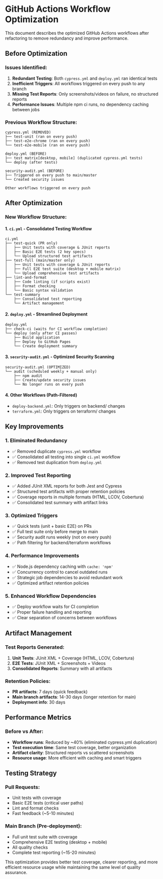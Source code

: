 # GitHub Actions Workflow Optimization

This document describes the optimized GitHub Actions workflows after refactoring to remove redundancy and improve performance.

## Before Optimization

### Issues Identified:
1. **Redundant Testing**: Both `cypress.yml` and `deploy.yml` ran identical tests
2. **Inefficient Triggers**: All workflows triggered on every push to any branch
3. **Missing Test Reports**: Only screenshots/videos on failure, no structured reports
4. **Performance Issues**: Multiple npm ci runs, no dependency caching between jobs

### Previous Workflow Structure:
```
cypress.yml (REMOVED)
├── test-unit (ran on every push)
├── test-e2e-chrome (ran on every push)
└── test-e2e-mobile (ran on every push)

deploy.yml (BEFORE)
├── test matrix[desktop, mobile] (duplicated cypress.yml tests)
└── deploy (after tests)

security-audit.yml (BEFORE)
├── Triggered on every push to main/master
└── Created security issues

Other workflows triggered on every push
```

## After Optimization

### New Workflow Structure:

#### 1. `ci.yml` - Consolidated Testing Workflow
```
ci.yml
├── test-quick (PR only)
│   ├── Unit tests with coverage & JUnit reports
│   ├── Basic E2E tests (2 key specs)
│   └── Upload structured test artifacts
├── test-full (main/master only)
│   ├── Unit tests with coverage & JUnit reports
│   ├── Full E2E test suite (desktop + mobile matrix)
│   └── Upload comprehensive test artifacts
├── lint-and-format
│   ├── Code linting (if scripts exist)
│   ├── Format checking
│   └── Basic syntax validation
└── test-summary
    ├── Consolidated test reporting
    └── Artifact management
```

#### 2. `deploy.yml` - Streamlined Deployment
```
deploy.yml
├── check-ci (waits for CI workflow completion)
└── deploy (only after CI passes)
    ├── Build application
    ├── Deploy to GitHub Pages
    └── Create deployment summary
```

#### 3. `security-audit.yml` - Optimized Security Scanning
```
security-audit.yml (OPTIMIZED)
└── audit (scheduled weekly + manual only)
    ├── npm audit
    ├── Create/update security issues
    └── No longer runs on every push
```

#### 4. Other Workflows (Path-Filtered)
- `deploy-backend.yml`: Only triggers on backend/ changes
- `terraform.yml`: Only triggers on terraform/ changes

## Key Improvements

### 1. Eliminated Redundancy
- ✅ Removed duplicate `cypress.yml` workflow
- ✅ Consolidated all testing into single `ci.yml` workflow
- ✅ Removed test duplication from `deploy.yml`

### 2. Improved Test Reporting
- ✅ Added JUnit XML reports for both Jest and Cypress
- ✅ Structured test artifacts with proper retention policies
- ✅ Coverage reports in multiple formats (HTML, LCOV, Cobertura)
- ✅ Consolidated test summary with artifact links

### 3. Optimized Triggers
- ✅ Quick tests (unit + basic E2E) on PRs
- ✅ Full test suite only before merge to main
- ✅ Security audit runs weekly (not on every push)
- ✅ Path filtering for backend/terraform workflows

### 4. Performance Improvements
- ✅ Node.js dependency caching with `cache: 'npm'`
- ✅ Concurrency control to cancel outdated runs
- ✅ Strategic job dependencies to avoid redundant work
- ✅ Optimized artifact retention policies

### 5. Enhanced Workflow Dependencies
- ✅ Deploy workflow waits for CI completion
- ✅ Proper failure handling and reporting
- ✅ Clear separation of concerns between workflows

## Artifact Management

### Test Reports Generated:
1. **Unit Tests**: JUnit XML + Coverage (HTML, LCOV, Cobertura)
2. **E2E Tests**: JUnit XML + Screenshots + Videos
3. **Consolidated Reports**: Summary with all artifacts

### Retention Policies:
- **PR artifacts**: 7 days (quick feedback)
- **Main branch artifacts**: 14-30 days (longer retention for main)
- **Deployment info**: 30 days

## Performance Metrics

### Before vs After:
- **Workflow runs**: Reduced by ~40% (eliminated cypress.yml duplication)
- **Test execution time**: Same test coverage, better organization
- **Artifact clarity**: Structured reports vs scattered screenshots
- **Resource usage**: More efficient with caching and smart triggers

## Testing Strategy

### Pull Requests:
- Unit tests with coverage
- Basic E2E tests (critical user paths)
- Lint and format checks
- Fast feedback (~5-10 minutes)

### Main Branch (Pre-deployment):
- Full unit test suite with coverage
- Comprehensive E2E testing (desktop + mobile)
- All quality checks
- Complete test reporting (~15-20 minutes)

This optimization provides better test coverage, clearer reporting, and more efficient resource usage while maintaining the same level of quality assurance.
